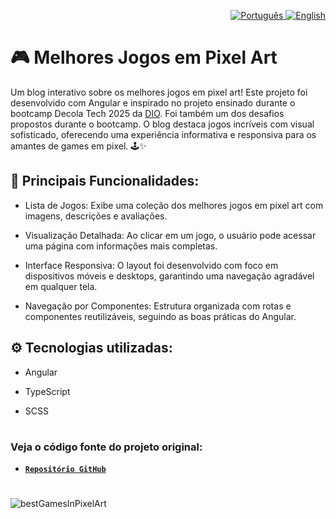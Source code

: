 <p align="right">
  <a href="README.md">
    <img src="https://img.icons8.com/?size=60&id=iHI2gDXCsMzH&format=png&color=000000" alt="Português" />
  </a>
  <a href="README.en.md">
    <img src="https://img.icons8.com/?size=60&id=yzSggttkqLf4&format=png&color=000000" alt="English" />
  </a>
</p>

# 🎮 Melhores Jogos em Pixel Art
Um blog interativo sobre os melhores jogos em pixel art! Este projeto foi desenvolvido com Angular e inspirado no projeto ensinado durante o bootcamp Decola Tech 2025 da <a href="https://web.dio.me/home">DIO</a>. Foi também um dos desafios propostos durante o bootcamp. O blog destaca jogos incríveis com visual sofisticado, oferecendo uma experiência informativa e responsiva para os amantes de games em pixel. 🕹️✨

## 📌 Principais Funcionalidades:
- Lista de Jogos: Exibe uma coleção dos melhores jogos em pixel art com imagens, descrições e avaliações.

- Visualização Detalhada: Ao clicar em um jogo, o usuário pode acessar uma página com informações mais completas.

- Interface Responsiva: O layout foi desenvolvido com foco em dispositivos móveis e desktops, garantindo uma navegação agradável em qualquer tela.

- Navegação por Componentes: Estrutura organizada com rotas e componentes reutilizáveis, seguindo as boas práticas do Angular.

## ⚙️ Tecnologias utilizadas:
- Angular

- TypeScript

- SCSS
#
### Veja o código fonte do projeto original:
- <a href="https://github.com/felipeAguiarCode/angular-blog">**`Repositório GitHub`**</a>
#
![bestGamesInPixelArt](https://github.com/user-attachments/assets/0eb5b290-94bb-4eb4-b366-ef9ca0ff24b7)



